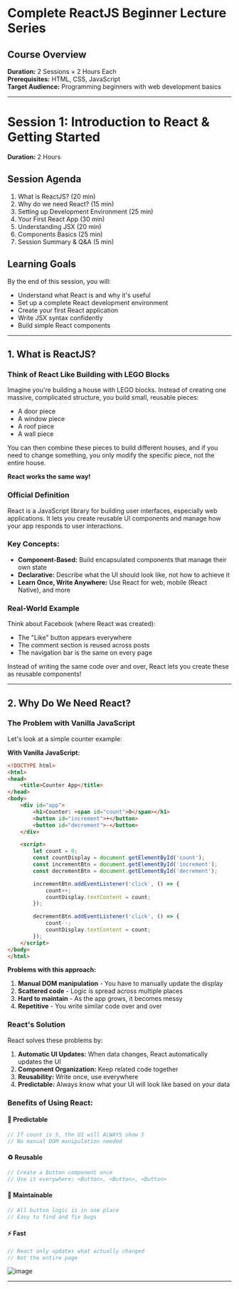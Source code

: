# Complete ReactJS Beginner Lecture Series

## Course Overview

**Duration:** 2 Sessions × 2 Hours Each  
**Prerequisites:** HTML, CSS, JavaScript  
**Target Audience:** Programming beginners with web development basics

---

# Session 1: Introduction to React & Getting Started
**Duration:** 2 Hours

## Session Agenda
1. What is ReactJS? (20 min)
2. Why do we need React? (15 min)
3. Setting up Development Environment (25 min)
4. Your First React App (30 min)
5. Understanding JSX (20 min)
6. Components Basics (25 min)
7. Session Summary & Q&A (5 min)

## Learning Goals
By the end of this session, you will:
- Understand what React is and why it's useful
- Set up a complete React development environment
- Create your first React application
- Write JSX syntax confidently
- Build simple React components

---

## 1. What is ReactJS?

### Think of React Like Building with LEGO Blocks

Imagine you're building a house with LEGO blocks. Instead of creating one massive, complicated structure, you build small, reusable pieces:
- A door piece
- A window piece  
- A roof piece
- A wall piece

You can then combine these pieces to build different houses, and if you need to change something, you only modify the specific piece, not the entire house.

**React works the same way!**

### Official Definition
React is a JavaScript library for building user interfaces, especially web applications. It lets you create reusable UI components and manage how your app responds to user interactions.

### Key Concepts:
- **Component-Based:** Build encapsulated components that manage their own state
- **Declarative:** Describe what the UI should look like, not how to achieve it
- **Learn Once, Write Anywhere:** Use React for web, mobile (React Native), and more

### Real-World Example
Think about Facebook (where React was created):
- The "Like" button appears everywhere
- The comment section is reused across posts
- The navigation bar is the same on every page

Instead of writing the same code over and over, React lets you create these as reusable components!

---

## 2. Why Do We Need React?

### The Problem with Vanilla JavaScript

Let's look at a simple counter example:

**With Vanilla JavaScript:**
```html
<!DOCTYPE html>
<html>
<head>
    <title>Counter App</title>
</head>
<body>
    <div id="app">
        <h1>Counter: <span id="count">0</span></h1>
        <button id="increment">+</button>
        <button id="decrement">-</button>
    </div>

    <script>
        let count = 0;
        const countDisplay = document.getElementById('count');
        const incrementBtn = document.getElementById('increment');
        const decrementBtn = document.getElementById('decrement');

        incrementBtn.addEventListener('click', () => {
            count++;
            countDisplay.textContent = count;
        });

        decrementBtn.addEventListener('click', () => {
            count--;
            countDisplay.textContent = count;
        });
    </script>
</body>
</html>
```

**Problems with this approach:**
1. **Manual DOM manipulation** - You have to manually update the display
2. **Scattered code** - Logic is spread across multiple places
3. **Hard to maintain** - As the app grows, it becomes messy
4. **Repetitive** - You write similar code over and over

### React's Solution

React solves these problems by:

1. **Automatic UI Updates:** When data changes, React automatically updates the UI
2. **Component Organization:** Keep related code together
3. **Reusability:** Write once, use everywhere
4. **Predictable:** Always know what your UI will look like based on your data

### Benefits of Using React:

#### 🎯 **Predictable**
```javascript
// If count is 5, the UI will ALWAYS show 5
// No manual DOM manipulation needed
```

#### ♻️ **Reusable**
```javascript
// Create a Button component once
// Use it everywhere: <Button>, <Button>, <Button>
```

#### 🔧 **Maintainable**
```javascript
// All button logic is in one place
// Easy to find and fix bugs
```

#### ⚡ **Fast**
```javascript
// React only updates what actually changed
// Not the entire page
```
![image](https://github.com/user-attachments/assets/452d3e66-ee73-4bc7-b6ac-99b899d131f7)


---


  

